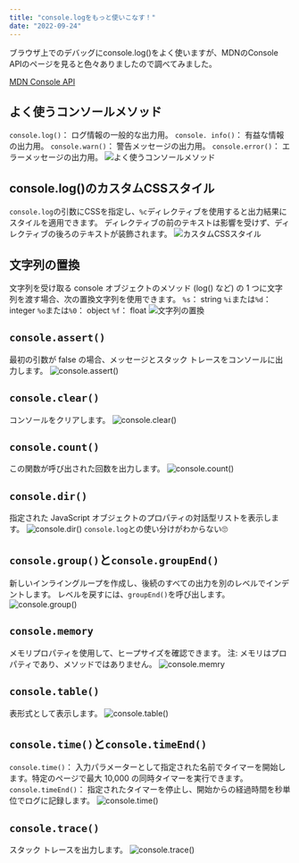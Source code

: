 ```yaml
---
title: "console.logをもっと使いこなす！"
date: "2022-09-24"
---
```


ブラウザ上でのデバッグにconsole.log()をよく使いますが、MDNのConsole APIのページを見ると色々ありましたので調べてみました。

[MDN Console API](https://developer.mozilla.org/ja/docs/Web/API/Console_API)

## よく使うコンソールメソッド
`console.log()`： ログ情報の一般的な出力用。
`console. info()`： 有益な情報の出力用。
`console.warn()`： 警告メッセージの出力用。
`console.error()`： エラーメッセージの出力用。
![よく使うコンソールメソッド](../../images/2022-09-24-01.png)


## console.log()のカスタムCSSスタイル
`console.log`の引数にCSSを指定し、`%c`ディレクティブを使用すると出力結果にスタイルを適用できます。
ディレクティブの前のテキストは影響を受けず、ディレクティブの後ろのテキストが装飾されます。
![カスタムCSSスタイル](../../images/2022-09-24-02.png)


## 文字列の置換
文字列を受け取る console オブジェクトのメソッド (log() など) の 1 つに文字列を渡す場合、次の置換文字列を使用できます。
`%s`： string
`%i`または`%d`： integer
`%o`または`%0`： object
`%f`： float
![文字列の置換](../../images/2022-09-24-03.png)


## `console.assert()`
最初の引数が false の場合、メッセージとスタック トレースをコンソールに出力します。
![console.assert()](../../images/2022-09-24-04.png)


## `console.clear()`
コンソールをクリアします。
![console.clear()](../../images/2022-09-24-05.png)


## `console.count()`
この関数が呼び出された回数を出力します。
![console.count()](../../images/2022-09-24-06.png)


## `console.dir()`
指定された JavaScript オブジェクトのプロパティの対話型リストを表示します。
![console.dir()](../../images/2022-09-24-07.png)
`console.log`との使い分けがわからない🙄


## `console.group()`と`console.groupEnd()`
新しいインライングループを作成し、後続のすべての出力を別のレベルでインデントします。
レベルを戻すには、`groupEnd()`を呼び出します。
![console.group()](../../images/2022-09-24-08.png)


## `console.memory`
メモリプロパティを使用して、ヒープサイズを確認できます。
注: メモリはプロパティであり、メソッドではありません。
![console.memry](../../images/2022-09-24-09.png)


## `console.table()`
表形式として表示します。
![console.table()](../../images/2022-09-24-10.png)


## `console.time()`と`console.timeEnd()`
`console.time()`： 入力パラメーターとして指定された名前でタイマーを開始します。特定のページで最大 10,000 の同時タイマーを実行できます。
`console.timeEnd()`： 指定されたタイマーを停止し、開始からの経過時間を秒単位でログに記録します。
![console.time()](../../images/2022-09-24-11.png)


## `console.trace()`
スタック トレースを出力します。
![console.trace()](../../images/2022-09-24-12.png)

